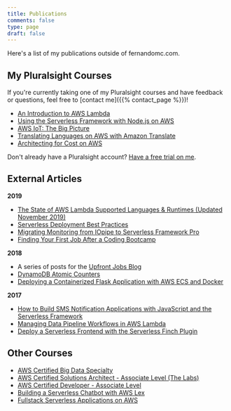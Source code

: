 ```yaml
---
title: Publications
comments: false
type: page
draft: false
---
```


Here's a list of my publications outside of fernandomc.com.

<h2>My Pluralsight Courses</h2>

If you're currently taking one of my Pluralsight courses and have feedback or questions, feel free to [contact me]({{% contact_page %}})! 

- [An Introduction to AWS Lambda](https://app.pluralsight.com/library/courses/aws-developer-introduction-aws-lambda/table-of-contents)
- [Using the Serverless Framework with Node.js on AWS](https://app.pluralsight.com/library/courses/aws-nodejs-serverless-framework-using)
- [AWS IoT: The Big Picture](https://app.pluralsight.com/library/courses/aws-iot-big-picture/table-of-contents)
- [Translating Languages on AWS with Amazon Translate](https://www.pluralsight.com/courses/aws-translate-text)
- [Architecting for Cost on AWS](https://www.pluralsight.com/courses/aws-architecting-cost)


Don't already have a Pluralsight account? [Have a free trial on me](https://pluralsight.pxf.io/RW5Bb).

<h2>External Articles</h2>

**2019**

- [The State of AWS Lambda Supported Languages & Runtimes (Updated November 2019)
](https://serverless.com/blog/aws-lambda-supported-languages-and-runtimes)
- [Serverless Deployment Best Practices](https://serverless.com/blog/serverless-deployment-best-practices/)
- [Migrating Monitoring from IOpipe to Serverless Framework Pro](https://serverless.com/blog/iopipe-to-serverless/)
- [Finding Your First Job After a Coding Bootcamp](https://blog.upfrontjobs.io/blog/first-job-after-bootcamp)

**2018**

- A series of posts for the [Upfront Jobs Blog](https://blog.upfrontjobs.io/)
- [DynamoDB Atomic Counters](https://linuxacademy.com/blog/amazon-web-services-2/dynamodb-atomic-counters/)
- [Deploying a Containerized Flask Application with AWS ECS and Docker](https://linuxacademy.com/blog/amazon-web-services-2/deploying-a-containerized-flask-application-with-aws-ecs-and-docker/)

**2017**

- [How to Build SMS Notification Applications with JavaScript and the Serverless Framework](https://www.twilio.com/blog/2017/09/serverless-text-notification-app-serverless-javascript.html)
- [Managing Data Pipeline Workflows in AWS Lambda](https://www.pluralsight.com/blog/software-development/data-aws-lambda)
- [Deploy a Serverless Frontend with the Serverless Finch Plugin](https://serverless.com/blog/deploy-serverless-frontend-with-serverless-finch-plugin/)

<h2>Other Courses</h2>

- [AWS Certified Big Data Specialty](https://linuxacademy.com/amazon-web-services/training/course/name/aws-certified-big-data-specialty-course) 
- [AWS Certified Solutions Architect - Associate Level (The Labs)](https://linuxacademy.com/amazon-web-services/training/course/name/aws-certified-solutions-architect-associate-level)
- [AWS Certified Developer - Associate Level](https://linuxacademy.com/amazon-web-services/training/course/name/aws-certified-developer-associate-2018)
- [Building a Serverless Chatbot with AWS Lex](https://linuxacademy.com/amazon-web-services/training/course/name/building-a-serverless-chatbot-with-aws-lex)
- [Fullstack Serverless Applications on AWS](https://linuxacademy.com/amazon-web-services/training/course/name/developing-full-stack-serverless-applications-on-aws)

